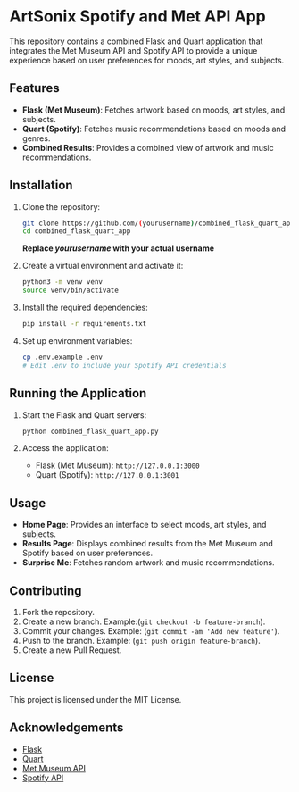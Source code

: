 # ArtSonix Spotify and Met API App

This repository contains a combined Flask and Quart application that integrates the Met Museum API and Spotify API to provide a unique experience based on user preferences for moods, art styles, and subjects.

## Features

- **Flask (Met Museum)**: Fetches artwork based on moods, art styles, and subjects.
- **Quart (Spotify)**: Fetches music recommendations based on moods and genres.
- **Combined Results**: Provides a combined view of artwork and music recommendations.

## Installation

1. Clone the repository:
    ```sh
    git clone https://github.com/(yourusername)/combined_flask_quart_app.git
    cd combined_flask_quart_app
    ```

    **Replace *yourusername* with your actual username**

2. Create a virtual environment and activate it:
    ```sh
    python3 -m venv venv
    source venv/bin/activate
    ```

3. Install the required dependencies:
    ```sh
    pip install -r requirements.txt
    ```

4. Set up environment variables:
    ```sh
    cp .env.example .env
    # Edit .env to include your Spotify API credentials
    ```

## Running the Application

1. Start the Flask and Quart servers:
    ```sh
    python combined_flask_quart_app.py
    ```

2. Access the application:
    - Flask (Met Museum): `http://127.0.0.1:3000`
    - Quart (Spotify): `http://127.0.0.1:3001`

## Usage

- **Home Page**: Provides an interface to select moods, art styles, and subjects.
- **Results Page**: Displays combined results from the Met Museum and Spotify based on user preferences.
- **Surprise Me**: Fetches random artwork and music recommendations.

## Contributing

1. Fork the repository.
2. Create a new branch. Example:(`git checkout -b feature-branch`).
3. Commit your changes. Example: (`git commit -am 'Add new feature'`).
4. Push to the branch. Example: (`git push origin feature-branch`).
5. Create a new Pull Request.

## License

This project is licensed under the MIT License.

## Acknowledgements

- [Flask](https://flask.palletsprojects.com/)
- [Quart](https://pgjones.gitlab.io/quart/)
- [Met Museum API](https://metmuseum.github.io/)
- [Spotify API](https://developer.spotify.com/documentation/web-api/)

